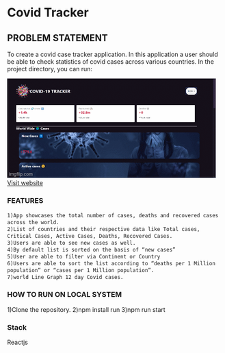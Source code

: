 # Covid Tracker


## PROBLEM STATEMENT
To create a covid case tracker application. In this application a user should be able to check statistics of covid cases across various countries.
In the project directory, you can run:

<img src="https://github.com/shubhamy17/covid19/blob/main/covidfif.gif"/>
<a href="https://covid19trackershubham.netlify.app/">Visit website</a>

### FEATURES
    1)App showcases the total number of cases, deaths and recovered cases across the world.
    2)List of countries and their respective data like Total cases, Critical Cases, Active Cases, Deaths, Recovered Cases.
    3)Users are able to see new cases as well.
    4)By default list is sorted on the basis of “new cases”
    5)User are able to filter via Continent or Country
    6)Users are able to sort the list according to “deaths per 1 Million population” or “cases per 1 Million population”.
    7)world Line Graph 12 day Covid cases.
### HOW TO RUN ON LOCAL SYSTEM
  1)Clone the repository.
  2)npm install run 
  3)npm run start

### Stack 
 Reactjs





